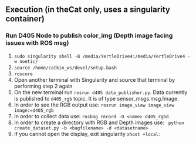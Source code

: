## Execution (in theCat only, uses a singularity container)
### Run D405 Node to publish color_img (Depth image facing issues with ROS msg)
1. `sudo singularity shell -B /media/YertleDrive4:/media/YertleDrive4 -w noetic/`
2. `source /home/catkin_ws/devel/setup.bash`
3. `roscore`
4. Open another terminal with Singularity and source that terminal by performing step 2 again
5. On the new terminal run `rosrun d405 data_publisher.py`. Data currently is published to `d405_rgb` topic. It is of type sensor_msgs.msg.Image. 
6. In order to see the RGB output use: `rosrun image_view image_view image:=d405_rgb`
7. In order to collect data use: `rosbag record -O <name> d405_rgbd`
8. In order to create a directory with RGB and Depth images use:  ` python create_dataset.py -b <bagfilename> -d <datasetname>`
9. If you cannot open the display, exit singularity `xhost +local:`